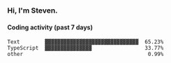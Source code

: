 ### Hi, I'm Steven.

#### Coding activity (past 7 days)
```
Text        ▓▓▓▓▓▓▓▓▓▓▓▓▓▓▓▓▓▓▓▓▓▓▓▓▓▓▓▓▓▓  65.23%
TypeScript  ▓▓▓▓▓▓▓▓▓▓▓▓▓▓▓                 33.77%
other                                        0.99%
```
